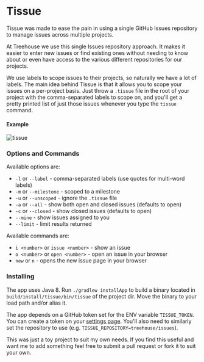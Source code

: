 # Tissue

Tissue was made to ease the pain in using a single GitHub Issues repository to manage issues across multiple projects.

At Treehouse we use this single Issues repository approach. It makes it easier to enter new issues or find existing ones
without needing to know about or even have access to the various different repositories for our projects.

We use labels to scope issues to their projects, so naturally we have a lot of labels. The main idea behind Tissue is
that it allows you to scope your issues on a per-project basis. Just throw a `.tissue` file in the root of your project
with the comma-separated labels to scope on, and you'll get a pretty printed list of just those issues whenever you type
the `tissue` command.

#### Example
![tissue](http://d.pr/i/1kOBV+)

### Options and Commands

Available options are:

- `-l` or `--label` - comma-separated labels (use quotes for multi-word labels)
- `-m` or `--milestone` - scoped to a milestone
- `-u` or `--unscoped` - ignore the `.tissue` file
- `-a` or `--all` - show both open and closed issues (defaults to open)
- `-c` or `--closed` - show closed issues (defaults to open)
- `--mine` - show issues assigned to you
- `--limit` - limit results returned

Available commands are:

- `i <number>` or `issue <number>` - show an issue
- `o <number>` or `open <number>` - open an issue in your browser
- `new` or `n` - opens the new issue page in your browser


### Installing

The app uses Java 8. Run `./gradlew installApp` to build a binary located in `build/install/tissue/bin/tissue` of the
project dir. Move the binary to your load path and/or alias it.

The app depends on a GitHub token set for the ENV variable `TISSUE_TOKEN`. You can create a token on your
[settings page](https://github.com/settings/application). You'll also need to similarly set the repository to use (e.g.
`TISSUE_REPOSITORY=treehouse/issues`).

This was just a toy project to suit my own needs. If you find this useful and want me to add something feel free to
submit a pull request or fork it to suit your own.
